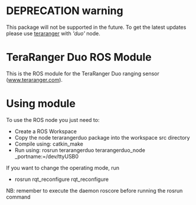# DEPRECATION warning

This package will not be supported in the future. To get the latest updates please use [teraranger](https://github.com/Terabee/teraranger) with _'duo'_ node.

TeraRanger Duo ROS Module
=========================

This is the ROS module for the TeraRanger Duo ranging sensor (www.teraranger.com).


Using module
============

To use the ROS node you just need to:
* Create a ROS Workspace
* Copy the node terarangerduo package into the workspace src directory
* Compile using: catkin_make 
* Run using: rosrun terarangerduo terarangerduo_node _portname:=/dev/ttyUSB0

If you want to change the operating mode, run
* rosrun rqt_reconfigure rqt_reconfigure 

NB: remember to execute the daemon roscore before running the rosrun command
